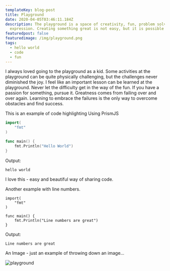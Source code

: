 ```yaml
---
templateKey: blog-post
title: Playground
date: 2020-04-05T03:46:11.184Z
description: The playground is a space of creativity, fun, problem solving, and
  expression. Creating something great is not easy, but it is possible and rewarding with the right spirit.
featuredpost: false
featuredimage: /img/playground.png
tags:
  - hello world
  - code
  - fun
---
```

I always loved going to the playground as a kid. Some activities at the playground can be quite physically challenging, but the challenges never diminished the joy. I feel like an important lesson can be learned at the playground. Never let the difficulty get in the way of the fun. If you have a passion for something, pursue it. Greatness comes from failing over and over again. Learning to embrace the failures is the only way to overcome obstacles and find success.

This is an example of code highlighting Using PrismJS

```go
import(
    "fmt"
)

func main() {
    fmt.Println("Hello World")
}
```

Output:

```shell
hello world
```

I love this - easy and beautiful way of sharing code.

Another example with line numbers.

```go{numberLines: true}
import(
    "fmt"
)

func main() {
    fmt.Println("Line numbers are great")
}
```

Output:

```shell
Line numbers are great
```

An Image - just an example of throwing down an image...

![playground](/img/playground.png "Playground")
